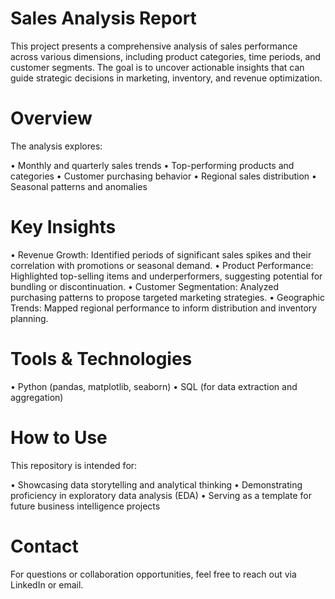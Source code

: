 # Sales Analysis Report

This project presents a comprehensive analysis of sales performance across various dimensions, including product categories, time periods, and customer segments. The goal is to uncover actionable insights that can guide strategic decisions in marketing, inventory, and revenue optimization.

#  Overview

The analysis explores:

•  Monthly and quarterly sales trends
•  Top-performing products and categories
•  Customer purchasing behavior
•  Regional sales distribution
•  Seasonal patterns and anomalies


# Key Insights

•  Revenue Growth: Identified periods of significant sales spikes and their correlation with promotions or seasonal demand.
•  Product Performance: Highlighted top-selling items and underperformers, suggesting potential for bundling or discontinuation.
•  Customer Segmentation: Analyzed purchasing patterns to propose targeted marketing strategies.
•  Geographic Trends: Mapped regional performance to inform distribution and inventory planning.

# Tools & Technologies

•  Python (pandas, matplotlib, seaborn)
•  SQL (for data extraction and aggregation)


# How to Use

This repository is intended for:

•  Showcasing data storytelling and analytical thinking
•  Demonstrating proficiency in exploratory data analysis (EDA)
•  Serving as a template for future business intelligence projects

# Contact

For questions or collaboration opportunities, feel free to reach out via LinkedIn or email.
